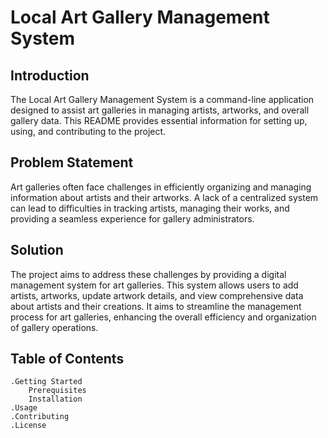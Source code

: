 # Local Art Gallery Management System 

## Introduction

The Local Art Gallery Management System is a command-line application designed to assist art galleries in managing artists, artworks, and overall gallery data. This README provides essential information for setting up, using, and contributing to the project.

## Problem Statement

Art galleries often face challenges in efficiently organizing and managing information about artists and their artworks. A lack of a centralized system can lead to difficulties in tracking artists, managing their works, and providing a seamless experience for gallery administrators.

## Solution

The project aims to address these challenges by providing a digital management system for art galleries. This system allows users to add artists, artworks, update artwork details, and view comprehensive data about artists and their creations. It aims to streamline the management process for art galleries, enhancing the overall efficiency and organization of gallery operations.

## Table of Contents

    .Getting Started
        Prerequisites
        Installation
    .Usage
    .Contributing
    .License
